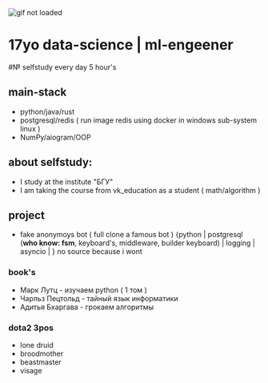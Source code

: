 
<img src="https://i.pinimg.com/originals/95/75/eb/9575eb53737268e3ec213d6d8230037c.gif" alt="gif not loaded">

# 17yo data-science | ml-engeener

#№ selfstudy every day 5 hour's

## main-stack
- python/java/rust
- postgresql/redis ( run image redis using docker in windows sub-system linux )
- NumPy/aiogram/OOP

## about selfstudy:
- I study at the institute "БГУ"
- I am taking the course from vk_education as a student ( math/algorithm ) 

## project
- fake anonymoys bot ( full clone a famous bot ) {python | postgresql (<b>who know: fsm</b>, keyboard's, middleware, builder keyboard) | logging | asyncio | }   no source because i wont

### book's
- Марк Лутц - изучаем python ( 1 том )
- Чарльз Пецтольд - тайный язык информатики
- Aдитья Бхаргава - грокаем алгоритмы

### dota2 3pos 
- lone druid
- broodmother
- beastmaster
- visage

